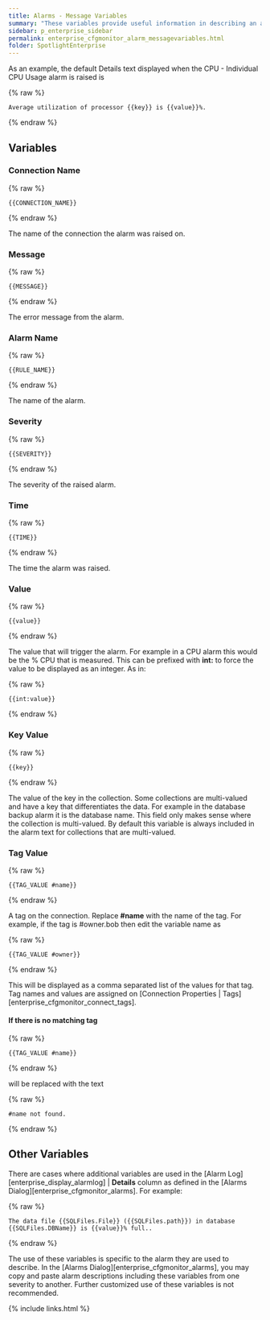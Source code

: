 ```yaml
---
title: Alarms - Message Variables
summary: "These variables provide useful information in describing an alarm. Message variables are used in the Alarm Action Dialog and the Details column of the Alarm log."
sidebar: p_enterprise_sidebar
permalink: enterprise_cfgmonitor_alarm_messagevariables.html
folder: SpotlightEnterprise
---
```


As an example, the default Details text displayed when the CPU - Individual CPU Usage alarm is raised is

{% raw %}
```liquid
Average utilization of processor {{key}} is {{value}}%.
```
{% endraw %}

## Variables

### Connection Name

{% raw %}
```liquid
{{CONNECTION_NAME}}
```
{% endraw %}

The name of the connection the alarm was raised on.

### Message

{% raw %}
```liquid
{{MESSAGE}}
```
{% endraw %}

The error message from the alarm.

### Alarm Name

{% raw %}
```liquid
{{RULE_NAME}}
```
{% endraw %}

The name of the alarm.

### Severity

{% raw %}
```liquid
{{SEVERITY}}
```
{% endraw %}

The severity of the raised alarm.


### Time

{% raw %}
```liquid
{{TIME}}
```
{% endraw %}

The time the alarm was raised.

### Value

{% raw %}
```liquid
{{value}}
```
{% endraw %}

The value that will trigger the alarm. For example in a CPU alarm this would be the % CPU that is measured. This can be prefixed with **int:** to force the value to be displayed as an integer. As in:

{% raw %}
```liquid
{{int:value}}
```
{% endraw %}

### Key Value

{% raw %}
```liquid
{{key}}
```
{% endraw %}

The value of the key in the collection. Some collections are multi-valued and have a key that differentiates the data. For example in the database backup alarm it is the database name. This field only makes sense where the collection is multi-valued. By default this variable is always included in the alarm text for collections that are multi-valued.


### Tag Value

{% raw %}
```liquid
{{TAG_VALUE #name}}
```
{% endraw %}

A tag on the connection. Replace **#name** with the name of the tag. For example, if the tag is #owner.bob then edit the variable name as

{% raw %}
```liquid
{{TAG_VALUE #owner}}
```
{% endraw %}

This will be displayed as a comma separated list of the values for that tag. Tag names and values are assigned on [Connection Properties \| Tags][enterprise_cfgmonitor_connect_tags].

#### If there is no matching tag

{% raw %}
```liquid
{{TAG_VALUE #name}}
```
{% endraw %}

will be replaced with the text

{% raw %}
```liquid
#name not found.
```
{% endraw %}

## Other Variables

There are cases where additional variables are used in the [Alarm Log][enterprise_display_alarmlog] \| **Details** column as defined in the [Alarms Dialog][enterprise_cfgmonitor_alarms]. For example:

{% raw %}
```liquid
The data file {{SQLFiles.File}} ({{SQLFiles.path}}) in database {{SQLFiles.DBName}} is {{value}}% full..
```
{% endraw %}

The use of these variables is specific to the alarm they are used to describe. In the [Alarms Dialog][enterprise_cfgmonitor_alarms], you may copy and paste alarm descriptions including these variables from one severity to another. Further customized use of these variables is not recommended.


{% include links.html %}
